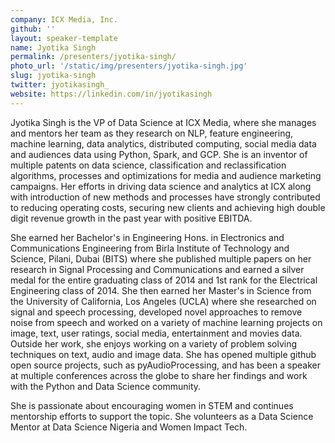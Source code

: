 ```yaml
---
company: ICX Media, Inc.
github: ''
layout: speaker-template
name: Jyotika Singh
permalink: /presenters/jyotika-singh/
photo_url: '/static/img/presenters/jyotika-singh.jpg'
slug: jyotika-singh
twitter: jyotikasingh_
website: https://linkedin.com/in/jyotikasingh
---
```


Jyotika Singh is the VP of Data Science at ICX Media, where she manages and mentors her team as they research on NLP, feature engineering, machine learning, data analytics, distributed computing, social media data and audiences data using Python, Spark, and GCP. She is an inventor of multiple patents on data science, classification and reclassification algorithms, processes and optimizations for media and audience marketing campaigns. Her efforts in driving data science and analytics at ICX along with introduction of new methods and processes have strongly contributed to reducing operating costs, securing new clients and achieving high double digit revenue growth in the past year with positive EBITDA. 

She earned her Bachelor's in Engineering Hons. in Electronics and Communications Engineering from Birla Institute of Technology and Science, Pilani, Dubai (BITS) where she published multiple papers on her research in Signal Processing and Communications and earned a silver medal for the entire graduating class of 2014 and 1st rank for the Electrical Engineering class of 2014. She then earned her Master's in Science from the University of California, Los Angeles (UCLA) where she researched on signal and speech processing, developed novel approaches to remove noise from speech and worked on a variety of machine learning projects on image, text, user ratings, social media, entertainment and movies data. Outside her work, she enjoys working on a variety of problem solving techniques on text, audio and image data. She has opened multiple github open source projects, such as pyAudioProcessing, and has been a speaker at multiple conferences across the globe to share her findings and work with the Python and Data Science community. 

She is passionate about encouraging women in STEM and continues mentorship efforts to support the topic. She volunteers as a Data Science Mentor at Data Science Nigeria and Women Impact Tech.

